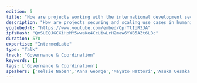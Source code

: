 ```yaml
---
edition: 5
title: "How are projects working with the international development sector? Perspectives from Ukiyo Conference"
description: "How are projects securing and scaling use cases in humanitarianism, working with the international development sector and better understanding the needs, risks and challenges of end-users?Hear from the people & projects:- use cases in direct cash transfers, digital identity, community currencies by projects + aid organisations. -  researcher perspectives on design, data, privacy and the risks and challenges of deploying emerging technology.- feedback loops with the communities projects intend to serve to understand and test the needs, complexities and impacts of solutions being designed and built. [Ukiyo Conference occurs the day before Devcon in Osaka with the aim of designing and deploying solutions that consider the consequences and complexity of emerging technology.]"
youtubeUrl: "https://www.youtube.com/embed/OprTtIUR3JA"
ipfsHash: "QmSUEQJGCXiHpMY5wwaKe4CcUiwLrH2maw6YW85AZt6LBc"
duration: 570
expertise: "Intermediate"
type: "Talk"
track: "Governance & Coordination"
keywords: []
tags: ['Governance & Coordination']
speakers: ['Kelsie Naben','Anna George','Mayato Hattori','Asuka Uesaka']
---
```

